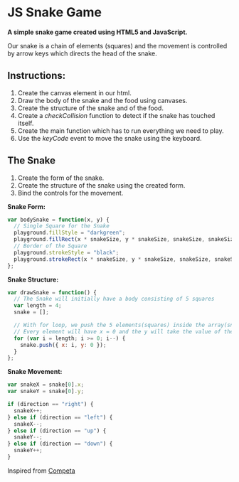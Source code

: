 # JS Snake Game

**A simple snake game created using HTML5 and JavaScript.**

Our snake is a chain of elements (squares) and the movement is controlled by arrow keys which directs the head of the snake.

## Instructions:

1. Create the canvas element in our html.
2. Draw the body of the snake and the food using canvases.
3. Create the structure of the snake and of the food.
4. Create a _checkCollision_ function to detect if the snake has touched itself.
5. Create the main function which has to run everything we need to play.
6. Use the _keyCode_ event to move the snake using the keyboard.

## The Snake

1. Create the form of the snake.
2. Create the structure of the snake using the created form.
3. Bind the controls for the movement.

**Snake Form:**

```js
var bodySnake = function(x, y) {
  // Single Square for the Snake
  playground.fillStyle = "darkgreen";
  playground.fillRect(x * snakeSize, y * snakeSize, snakeSize, snakeSize);
  // Border of the Square
  playground.strokeStyle = "black";
  playground.strokeRect(x * snakeSize, y * snakeSize, snakeSize, snakeSize);
};
```

**Snake Structure:**

```js
var drawSnake = function() {
  // The Snake will initially have a body consisting of 5 squares
  var length = 4;
  snake = [];

  // With for loop, we push the 5 elements(squares) inside the array(snake).
  // Every element will have x = 0 and the y will take the value of the index.
  for (var i = length; i >= 0; i--) {
    snake.push({ x: i, y: 0 });
  }
};
```

**Snake Movement:**

```js
var snakeX = snake[0].x;
var snakeY = snake[0].y;

if (direction == "right") {
  snakeX++;
} else if (direction == "left") {
  snakeX--;
} else if (direction == "up") {
  snakeY--;
} else if (direction == "down") {
  snakeY++;
}
```

Inspired from [Competa](http://www.competa.com/blog/how-to-build-a-snake-game-using-javascript-and-html5-canvas/)
